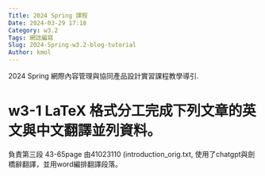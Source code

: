```yaml
---
Title: 2024 Spring 課程
Date: 2024-03-29 17:18
Category: w3.2
Tags: 網誌編寫
Slug: 2024-Spring-w3.2-blog-tutorial
Author: kmol
---
```


2024 Spring 網際內容管理與協同產品設計實習課程教學導引.

<!-- PELICAN_END_SUMMARY -->


# w3-1 LaTeX 格式分工完成下列文章的英文與中文翻譯並列資料。
負責第三段 43-65page 由41023110 (introduction_orig.txt,
使用了chatgpt與劍橋辭翻譯，並用word編排翻譯段落。
